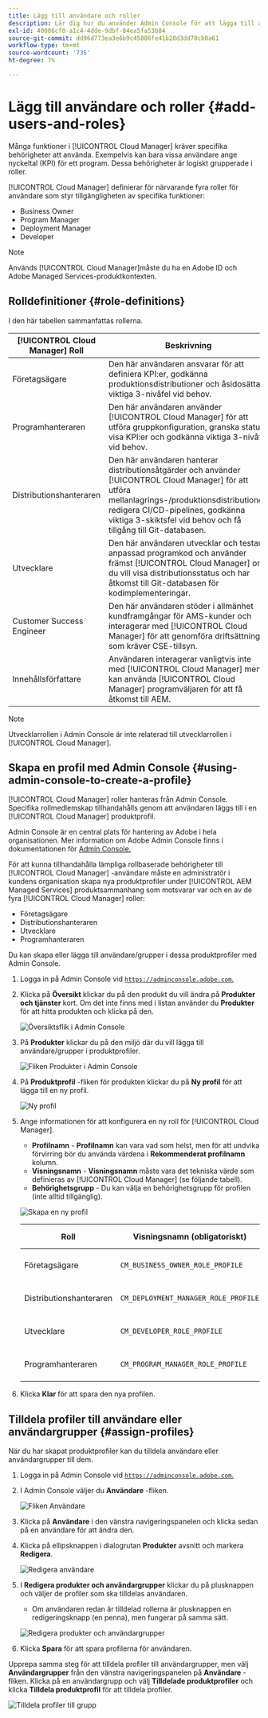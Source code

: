 ```yaml
---
title: Lägg till användare och roller
description: Lär dig hur du använder Admin Console för att lägga till användare och roller och skapa profiler.
exl-id: 40086cf0-a1c4-4dde-9dbf-84ea5fa53b84
source-git-commit: dd96d773ea3e6b9c45886fe41b28d3dd70cb8a61
workflow-type: tm+mt
source-wordcount: '735'
ht-degree: 7%

---
```



# Lägg till användare och roller {#add-users-and-roles}

Många funktioner i [!UICONTROL Cloud Manager] kräver specifika behörigheter att använda. Exempelvis kan bara vissa användare ange nyckeltal (KPI) för ett program. Dessa behörigheter är logiskt grupperade i roller.

[!UICONTROL Cloud Manager] definierar för närvarande fyra roller för användare som styr tillgängligheten av specifika funktioner:

* Business Owner
* Program Manager
* Deployment Manager
* Developer

>[!NOTE]
>
>Används [!UICONTROL Cloud Manager]måste du ha en Adobe ID och Adobe Managed Services-produktkontexten.

## Rolldefinitioner {#role-definitions}

I den här tabellen sammanfattas rollerna.

| [!UICONTROL Cloud Manager] Roll | Beskrivning |
|--- |--- |
| Företagsägare | Den här användaren ansvarar för att definiera KPI:er, godkänna produktionsdistributioner och åsidosätta viktiga 3-nivåfel vid behov. |
| Programhanteraren | Den här användaren använder [!UICONTROL Cloud Manager] för att utföra gruppkonfiguration, granska status, visa KPI:er och godkänna viktiga 3-nivåfel vid behov. |
| Distributionshanteraren | Den här användaren hanterar distributionsåtgärder och använder [!UICONTROL Cloud Manager] för att utföra mellanlagrings-/produktionsdistributioner, redigera CI/CD-pipelines, godkänna viktiga 3-skiktsfel vid behov och få tillgång till Git-databasen. |
| Utvecklare | Den här användaren utvecklar och testar anpassad programkod och använder främst [!UICONTROL Cloud Manager] om du vill visa distributionsstatus och har åtkomst till Git-databasen för kodimplementeringar. |
| Customer Success Engineer | Den här användaren stöder i allmänhet kundframgångar för AMS-kunder och interagerar med [!UICONTROL Cloud Manager] för att genomföra driftsättningar som kräver CSE-tillsyn. |
| Innehållsförfattare | Användaren interagerar vanligtvis inte med [!UICONTROL Cloud Manager] men kan använda [!UICONTROL Cloud Manager] programväljaren för att få åtkomst till AEM. |

>[!NOTE]
>
>Utvecklarrollen i Admin Console är inte relaterad till utvecklarrollen i [!UICONTROL Cloud Manager].

## Skapa en profil med Admin Console {#using-admin-console-to-create-a-profile}

[!UICONTROL Cloud Manager] roller hanteras från Admin Console. Specifika rollmedlemskap tillhandahålls genom att användaren läggs till i en [!UICONTROL Cloud Manager] produktprofil.

Admin Console är en central plats för hantering av Adobe i hela organisationen. Mer information om Adobe Admin Console finns i dokumentationen för [Admin Console.](https://helpx.adobe.com/enterprise/using/admin-console.html)

För att kunna tillhandahålla lämpliga rollbaserade behörigheter till [!UICONTROL Cloud Manager] -användare måste en administratör i kundens organisation skapa nya produktprofiler under [!UICONTROL AEM Managed Services] produktsammanhang som motsvarar var och en av de fyra [!UICONTROL Cloud Manager] roller:

* Företagsägare
* Distributionshanteraren
* Utvecklare
* Programhanteraren

Du kan skapa eller lägga till användare/grupper i dessa produktprofiler med Admin Console.

1. Logga in på Admin Console vid [`https://adminconsole.adobe.com`.](https://adminconsole.adobe.com)

1. Klicka på **Översikt** klickar du på den produkt du vill ändra på **Produkter och tjänster** kort. Om det inte finns med i listan använder du **Produkter** för att hitta produkten och klicka på den.

   ![Översiktsflik i Admin Console](/help/assets/admin-console-overview.png)

1. På **Produkter** klickar du på den miljö där du vill lägga till användare/grupper i produktprofiler.

   ![Fliken Produkter i Admin Console](/help/assets/admin-console-product.png)

1. På **Produktprofil** -fliken för produkten klickar du på **Ny profil** för att lägga till en ny profil.

   ![Ny profil](/help/assets/admin-console-product-profiles.png)

1. Ange informationen för att konfigurera en ny roll för [!UICONTROL Cloud Manager].

   * **Profilnamn** - **Profilnamn** kan vara vad som helst, men för att undvika förvirring bör du använda värdena i **Rekommenderat profilnamn** kolumn.
   * **Visningsnamn** - **Visningsnamn** måste vara det tekniska värde som definieras av [!UICONTROL Cloud Manager] (se följande tabell).
   * **Behörighetsgrupp** - Du kan välja en behörighetsgrupp för profilen (inte alltid tillgänglig).

   ![Skapa en ny profil](/help/assets/screen_shot_2018-05-04at171819.png)

   | Roll | Visningsnamn (obligatoriskt) | Rekommenderat profilnamn |
   |---|---|---|
   | Företagsägare | `CM_BUSINESS_OWNER_ROLE_PROFILE` | [!UICONTROL Cloud Manager] - Roll för företagsägare |
   | Distributionshanteraren | `CM_DEPLOYMENT_MANAGER_ROLE_PROFILE` | [!UICONTROL Cloud Manager] - Distributionshanterarroll |
   | Utvecklare | `CM_DEVELOPER_ROLE_PROFILE` | [!UICONTROL Cloud Manager] - Utvecklarroll |
   | Programhanteraren | `CM_PROGRAM_MANAGER_ROLE_PROFILE` | [!UICONTROL Cloud Manager] - Programhanterarroll |


1. Klicka **Klar** för att spara den nya profilen.

## Tilldela profiler till användare eller användargrupper {#assign-profiles}

När du har skapat produktprofiler kan du tilldela användare eller användargrupper till dem.

1. Logga in på Admin Console vid [`https://adminconsole.adobe.com`.](https://adminconsole.adobe.com)

1. I Admin Console väljer du **Användare** -fliken.

   ![Fliken Användare](/help/assets/admin-console-users.png)

1. Klicka på **Användare** i den vänstra navigeringspanelen och klicka sedan på en användare för att ändra den.

1. Klicka på ellipsknappen i dialogrutan **Produkter** avsnitt och markera **Redigera**.

   ![Redigera användare](/help/assets/admin-console-edit-user.png)

1. I **Redigera produkter och användargrupper** klickar du på plusknappen och väljer de profiler som ska tilldelas användaren.

   * Om användaren redan är tilldelad rollerna är plusknappen en redigeringsknapp (en penna), men fungerar på samma sätt.

   ![Redigera produkter och användargrupper](/help/assets/admin-console-edit-products-and-user-groups.png)

1. Klicka **Spara** för att spara profilerna för användaren.

Upprepa samma steg för att tilldela profiler till användargrupper, men välj **Användargrupper** från den vänstra navigeringspanelen på **Användare** -fliken. Klicka på en användargrupp och välj **Tilldelade produktprofiler** och klicka **Tilldela produktprofil** för att tilldela profiler.

![Tilldela profiler till grupp](/help/assets/admin-console-edit-user-groups.png)

